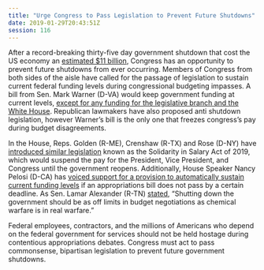 ```yaml
---
title: "Urge Congress to Pass Legislation to Prevent Future Shutdowns"
date: 2019-01-29T20:43:51Z
session: 116
---
```

After a record-breaking thirty-five day government shutdown that cost the US economy an [estimated $11 billion](https://www.nbcnews.com/politics/politics-news/shutdown-cost-u-s-economy-11-billion-budget-office-says-n963531), Congress has an opportunity to prevent future shutdowns from ever occurring. Members of Congress from both sides of the aisle have called for the passage of legislation to sustain current federal funding levels during congressional budgeting impasses. A bill from Sen. Mark Warner (D-VA) would keep government funding at current levels, [except for any funding for the legislative branch and the White House](https://www.warner.senate.gov/public/index.cfm/2019/1/warner-introduces-legislation-to-end-future-government-shutdowns).  Republican lawmakers have also proposed anti shutdown legislation, however Warner’s bill is the only one that freezes congress’s pay during budget disagreements. 

In the House, Reps. Golden (R-ME), Crenshaw (R-TX) and Rose (D-NY) have [introduced similar legislation](https://thehill.com/homenews/house/427496-dem-lawmaker-introduces-bill-to-withhold-pay-from-president-during-shutdowns) known as the Solidarity in Salary Act of 2019, which would suspend the pay for the President, Vice President, and Congress until the government reopens. Additionally, House Speaker Nancy Pelosi (D-CA) has [voiced support for a provision to automatically sustain current funding levels](https://www.thedailybeast.com/pelosi-embraces-legislation-to-effectively-prevent-future-government-shutdowns) if an appropriations bill does not pass by a certain deadline. 
As Sen. Lamar Alexander (R-TN) [stated](https://www.nytimes.com/2019/01/26/us/politics/government-shutdown-legislation.html), “Shutting down the government should be as off limits in budget negotiations as chemical warfare is in real warfare.” 

Federal employees, contractors, and the millions of Americans who depend on the federal government for services should not be held hostage during contentious appropriations debates. Congress must act to pass commonsense, bipartisan legislation to prevent future government shutdowns. 
